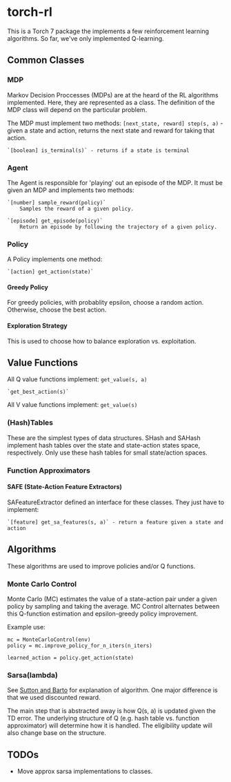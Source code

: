 # torch-rl
This is a Torch 7 package the implements a few reinforcement learning
algorithms. So far, we've only implemented Q-learning.

## Common Classes
### MDP
Markov Decision Proccesses (MDPs) are at the heard of the RL algorithms
implemented. Here, they are represented as a class.  The definition of the MDP
class will depend on the particular problem.

The MDP must implement two methods:
    `[next_state, reward] step(s, a)` - given a state and action, returns the
    next state and reward for taking that action.

    `[boolean] is_terminal(s)` - returns if a state is terminal

### Agent
The Agent is responsible for 'playing' out an episode of the MDP. It must be
given an MDP and implements two methods:

    `[number] sample_reward(policy)`
        Samples the reward of a given policy.

    `[episode] get_episode(policy)`
        Return an episode by following the trajectory of a given policy.

### Policy
A Policy implements one method:

    `[action] get_action(state)`

#### Greedy Policy
For greedy policies, with probablity epsilon, choose a random action. Otherwise,
choose the best action.

#### Exploration Strategy
This is used to choose how to balance exploration vs. exploitation.


## Value Functions
All Q value functions implement:
    `get_value(s, a)`

    `get_best_action(s)`

All V value functions implement:
    `get_value(s)`

### (Hash)Tables
These are the simplest types of data structures. SHash and SAHash implement hash
tables over the state and state-action states space, respectively. Only use
these hash tables for small state/action spaces.

### Function Approximators

#### SAFE (State-Action Feature Extractors)
SAFeatureExtractor defined an interface for these classes. They just have to
implement:

    `[feature] get_sa_features(s, a)` - return a feature given a state and
    action

## Algorithms
These algorithms are used to improve policies and/or Q functions.
### Monte Carlo Control
Monte Carlo (MC) estimates the value of a state-action pair under a given
policy by sampling and taking the average. MC Control alternates between this
Q-function estimation and epsilon-greedy policy improvement.

Example use:

```
mc = MonteCarloControl(env)
policy = mc.improve_policy_for_n_iters(n_iters)

learned_action = policy.get_action(state)
```

### Sarsa(lambda)
See [Sutton and
Barto](https://webdocs.cs.ualberta.ca/~sutton/book/ebook/node77.html) for
explanation of algorithm. One major difference is that we used discounted
reward.

The main step that is abstracted away is how Q(s, a) is updated given the TD
error. The underlying structure of Q (e.g. hash table vs. function approximator)
will determine how it is handled. The eligibility update will also change base
on the structure.

## TODOs
 - Move approx sarsa implementations to classes.
